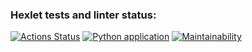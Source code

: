 ### Hexlet tests and linter status:
[![Actions Status](https://github.com/RomanUtolin/python-project-lvl2/workflows/hexlet-check/badge.svg)](https://github.com/RomanUtolin/python-project-lvl2/actions)
[![Python application](https://github.com/RomanUtolin/python-project-lvl2/actions/workflows/python-app.yml/badge.svg)](https://github.com/RomanUtolin/python-project-lvl2/actions/workflows/python-app.yml)
[![Maintainability](https://api.codeclimate.com/v1/badges/d7993a3709f88c605334/maintainability)](https://codeclimate.com/github/RomanUtolin/python-project-lvl2/maintainability)
